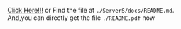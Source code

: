 [Click Here!!!](./ServerS/docs/README.md) or Find the file at `./ServerS/docs/README.md`.    
And,you can directly get the file `./README.pdf` now
